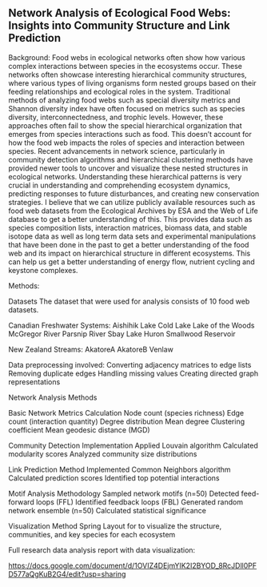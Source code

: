 ## Network Analysis of Ecological Food Webs: Insights into Community Structure and Link Prediction ##

Background: 
Food webs in ecological networks often show how various complex interactions between species in the ecosystems occur. These networks often showcase interesting hierarchical community structures, where various types of living organisms form nested groups based on their feeding relationships and ecological roles in the system. Traditional methods of analyzing food webs such as special diversity metrics and Shannon diversity index have often focused on metrics such as species diversity, interconnectedness, and trophic levels. However, these approaches often fail to show the special hierarchical organization that emerges from species interactions such as food. This doesn’t account for how the food web impacts the roles of species and interaction between species. Recent advancements in network science, particularly in community detection algorithms and hierarchical clustering methods have provided newer tools to uncover and visualize these nested structures in ecological networks. Understanding these hierarchical patterns is very crucial in understanding and comprehending ecosystem dynamics, predicting responses to future disturbances, and creating new conservation strategies. I believe that we can utilize publicly available resources such as food web datasets from the Ecological Archives by ESA and the Web of Life database to get a better understanding of this. This provides data such as species composition lists, interaction matrices, biomass data, and stable isotope data as well as long term data sets and experimental manipulations that have been done in the past to get a better understanding of the food web and its impact on hierarchical structure in different ecosystems. This can help us get a better understanding of energy flow, nutrient cycling and keystone complexes.

Methods:

Datasets 
The dataset that were used for analysis consists of 10 food web datasets. 

Canadian Freshwater Systems:
Aishihik Lake
Cold Lake
Lake of the Woods
McGregor River
Parsnip River
Sbay Lake Huron
Smallwood Reservoir

New Zealand Streams:
AkatoreA
AkatoreB
Venlaw

Data preprocessing involved:
Converting adjacency matrices to edge lists
Removing duplicate edges
Handling missing values
Creating directed graph representations

Network Analysis Methods

Basic Network Metrics Calculation
Node count (species richness)
Edge count (interaction quantity)
Degree distribution
Mean degree
Clustering coefficient
Mean geodesic distance (MGD)

Community Detection Implementation
Applied Louvain algorithm
Calculated modularity scores
Analyzed community size distributions

Link Prediction Method
Implemented Common Neighbors algorithm
Calculated prediction scores
Identified top potential interactions

Motif Analysis Methodology
Sampled network motifs (n=50)
Detected feed-forward loops (FFL)
Identified feedback loops (FBL)
Generated random network ensemble (n=50)
Calculated statistical significance

Visualization Method
Spring Layout for to visualize the structure, communities, and key species for each ecosystem


Full research data analysis report with data visualization:

https://docs.google.com/document/d/1OVIZ4DEjmYIK2I2BYOD_8RcJDll0PFD577aQgKuB2G4/edit?usp=sharing


